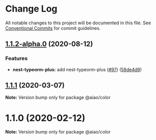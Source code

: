 # Change Log

All notable changes to this project will be documented in this file. See [Conventional Commits](https://conventionalcommits.org) for commit guidelines.

## [1.1.2-alpha.0](https://github.com/aiao-io/aiao/compare/@aiao/color@1.1.1...@aiao/color@1.1.2-alpha.0) (2020-08-12)


### Features

* **nest-typeorm-plus:** add nest-typeorm-plus ([#97](https://github.com/aiao-io/aiao/issues/97)) ([58de4d9](https://github.com/aiao-io/aiao/commit/58de4d9f6595824d86f59d4018ea4065c84f58fa))





## [1.1.1](https://github.com/aiao-io/aiao/compare/@aiao/color@1.1.0...@aiao/color@1.1.1) (2020-03-07)

**Note:** Version bump only for package @aiao/color

# 1.1.0 (2020-02-12)

**Note:** Version bump only for package @aiao/color
